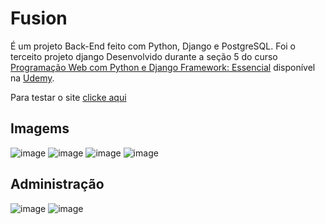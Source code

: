 # Fusion
 
 É um projeto Back-End feito com Python, Django e PostgreSQL. Foi o terceito projeto django Desenvolvido durante a seção 5 do curso [Programação Web com Python e Django Framework: Essencial](https://www.udemy.com/course/programacao-web-com-django-framework-do-basico-ao-avancado/) disponível na [Udemy](https://www.udemy.com/).
 
Para testar o site [clicke aqui](https://fusion-marcosbb.herokuapp.com/)

## Imagems

![image](https://user-images.githubusercontent.com/50207805/122806437-4df9a380-d298-11eb-9702-a43fd80d1917.png)
![image](https://user-images.githubusercontent.com/50207805/122806476-5c47bf80-d298-11eb-9ba5-38cdb026a101.png)
![image](https://user-images.githubusercontent.com/50207805/122806540-6e296280-d298-11eb-8b09-bb17416e69ea.png)
![image](https://user-images.githubusercontent.com/50207805/122806565-77b2ca80-d298-11eb-836e-4f73533a4f36.png)
## Administração

![image](https://user-images.githubusercontent.com/50207805/122806843-d4ae8080-d298-11eb-840f-e55f97d3a650.png)
![image](https://user-images.githubusercontent.com/50207805/122806738-b183d100-d298-11eb-80b2-93a4978b940e.png)
